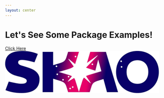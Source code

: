```yaml
---
layout: center
---
```

# Let's See Some Package Examples!

<div flex items-center justify-center>
<a href="https://saliei.io/jupyterlab" target="_blank">Click Here</a>
</div>

<div class="fixed bottom-2 right-4">
  <img src="../images/skao_logo.webp" alt="SKAO Logo" class="w-12 h-4">
</div>
